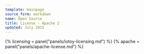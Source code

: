 ```yaml
---
template: mainpage
source_form: markdown
name: Open Source
title: License - Apache 2
updated: July 2015
---
```

{% licensing = panel("panels/iotoy-licensing.md") %}
{% apache = panel("panels/apache-license.md") %}
